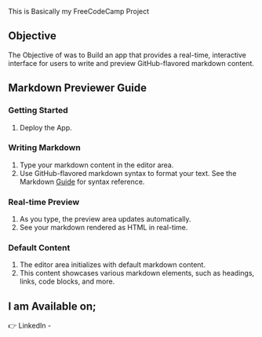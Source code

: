 This is Basically my FreeCodeCamp Project
## Objective
 The Objective of was to Build an app that provides a real-time, interactive interface for users to write and preview GitHub-flavored markdown content.
 
## Markdown Previewer Guide
### Getting Started
1. Deploy the App.
### Writing Markdown
1. Type your markdown content in the editor area.
2. Use GitHub-flavored markdown syntax to format your text.
See the Markdown [Guide](https://docs.github.com/en/get-started/writing-on-github/getting-started-with-writing-and-formatting-on-github/basic-writing-and-formatting-syntax) for syntax reference.
### Real-time Preview
1. As you type, the preview area updates automatically.
2. See your markdown rendered as HTML in real-time.
### Default Content
1. The editor area initializes with default markdown content.
2. This content showcases various markdown elements, such as headings, links, code blocks, and more.
## I am Available on;
:point_right: LinkedIn - 
